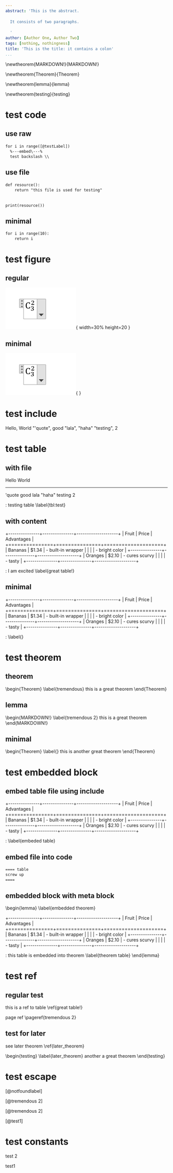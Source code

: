 ```yaml
---
abstract: 'This is the abstract.

  It consists of two paragraphs.

  '
author: [Author One, Author Two]
tags: [nothing, nothingness]
title: 'This is the title: it contains a colon'
...
```


\newtheorem{MARKDOWN!}{MARKDOWN!}

\newtheorem{Theorem}{Theorem}

\newtheorem{lemma}{lemma}

\newtheorem{testing}{testing}




# test code

## use raw


~~~~{ .python caption="this is a test" label="raw code" }
for i in range([@testLabel])
  %---embed\---%
  test backslash \\
~~~~


## use file


~~~~{ .python caption="testing 2"  }
def resource():
    return "this file is used for testing"


print(resource())

~~~~


## minimal


~~~~{    }
for i in range(10):
    return i
~~~~



# test figure

## regular

![testing figure](./image/figure.PNG){  width=30% height=20 }

## minimal

![](./image/figure.PNG){    }

# test include

Hello, World
"'quote", good
"lala", "haha"
"testing", 2


# test table

## with file


Hello     World
-------  --------
'quote   good
lala     "haha"
testing  2

: testing table \label{tbl:test}

## with content


+---------------+---------------+--------------------+
| Fruit         | Price         | Advantages         |
+===============+===============+====================+
| Bananas       | $1.34         | - built-in wrapper |
|               |               | - bright color     |
+---------------+---------------+--------------------+
| Oranges       | $2.10         | - cures scurvy     |
|               |               | - tasty            |
+---------------+---------------+--------------------+

: I am excited \label{great table!}

## minimal


+---------------+---------------+--------------------+
| Fruit         | Price         | Advantages         |
+===============+===============+====================+
| Bananas       | $1.34         | - built-in wrapper |
|               |               | - bright color     |
+---------------+---------------+--------------------+
| Oranges       | $2.10         | - cures scurvy     |
|               |               | - tasty            |
+---------------+---------------+--------------------+

:  \label{}

# test theorem

## theorem


\begin{Theorem}
\label{tremendous}
this is a great theorem
\end{Theorem}

## lemma


\begin{MARKDOWN!}
\label{tremendous 2}
this is a great theorem
\end{MARKDOWN!}

## minimal


\begin{Theorem}
\label{}
this is another great theorem
\end{Theorem}


# test embedded block

## embed table file using include


+---------------+---------------+--------------------+
| Fruit         | Price         | Advantages         |
+===============+===============+====================+
| Bananas       | $1.34         | - built-in wrapper |
|               |               | - bright color     |
+---------------+---------------+--------------------+
| Oranges       | $2.10         | - cures scurvy     |
|               |               | - tasty            |
+---------------+---------------+--------------------+


:  \label{embeded table}

## embed file into code


~~~~{   label="should not compile embedded" }
==== table
screw up
====
~~~~


## embedded block with meta block


\begin{lemma}
\label{embedded theorem}

+---------------+---------------+--------------------+
| Fruit         | Price         | Advantages         |
+===============+===============+====================+
| Bananas       | $1.34         | - built-in wrapper |
|               |               | - bright color     |
+---------------+---------------+--------------------+
| Oranges       | $2.10         | - cures scurvy     |
|               |               | - tasty            |
+---------------+---------------+--------------------+

: this table is embedded into theorem \label{theorem table}
\end{lemma}

# test ref

## regular test

this is a ref to table \ref{great table!}

page ref \pageref{tremendous 2}


## test for later

see later theorem \ref{later_theorem}


\begin{testing}
\label{later_theorem}
another a great theorem
\end{testing}


# test escape

[@notfoundlabel]

[@tremendous 2]

[@tremendous 2]

[@test1]

# test constants

test 2

test1









